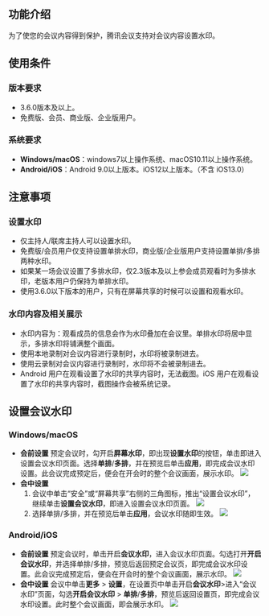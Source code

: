 ## 功能介绍
为了使您的会议内容得到保护，腾讯会议支持对会议内容设置水印。

## 使用条件
### 版本要求
- 3.6.0版本及以上。
- 免费版、会员、商业版、企业版用户。

### 系统要求
- **Windows/macOS**：windows7以上操作系统、macOS10.11以上操作系统。
- **Android/iOS**：Android 9.0以上版本。iOS12以上版本。（不含 iOS13.0）

## 注意事项
### 设置水印
- 仅主持人/联席主持人可以设置水印。
- 免费版/会员用户仅支持设置单排水印，商业版/企业版用户支持设置单排/多排两种水印。
- 如果某一场会议设置了多排水印，仅2.3版本及以上参会成员观看时为多排水印，老版本用户仍保持为单排水印。
- 使用3.6.0以下版本的用户，只有在屏幕共享的时候可以设置和观看水印。

### 水印内容及相关展示
- 水印内容为：观看成员的信息会作为水印叠加在会议里。单排水印将居中显示，多排水印将铺满整个画面。
- 使用本地录制对会议内容进行录制时，水印将被录制进去。
- 使用云录制对会议内容进行录制时，水印将不会被录制进去。
- Android 用户在观看设置了水印的共享内容时，无法截图。iOS 用户在观看设置了水印的共享内容时，截图操作会被系统记录。


## 设置会议水印
### Windows/macOS
- **会前设置**
预定会议时，勾开启**屏幕水印**，即出现**设置水印**的按钮，单击即进入设置会议水印页面。选择**单排**/**多排**，并在预览后单击**应用**，即完成会议水印设置。此会议完成预定后，便会在开会时的整个会议画面，展示水印。
![](https://qcloudimg.tencent-cloud.cn/raw/cc610bf688c86c716e4be422c3d3e730.png)
- **会中设置**
	1. 会议中单击“安全”或“屏幕共享”右侧的三角图标，推出“设置会议水印”，继续单击**设置会议水印**，即进入设置会议水印页面。
	![](https://qcloudimg.tencent-cloud.cn/raw/1c83546b5f9f844ee3204e742d1abba1.png)
	2. 选择单排/多排，并在预览后单击**应用**，会议水印随即生效。
	![](https://qcloudimg.tencent-cloud.cn/raw/d5fea236c945fa90284b552ab5828898.png)

### Android/iOS
- **会前设置**
预定会议时，单击开启**会议水印**，进入会议水印页面。勾选打开**开启会议水印**，并选择单排/多排，预览后返回预定会议页，即完成会议水印设置。此会议完成预定后，便会在开会时的整个会议画面，展示水印。
![](https://qcloudimg.tencent-cloud.cn/raw/7d37287ebce9befeb6d2a2b6462ac4bc.png)
- **会中设置**
会议中单击**更多** > **设置**，在设置页中单击开启**会议水印**>进入“会议水印”页面，勾选**开启会议水印** > **单排**/**多排**，预览后返回设置页，即完成会议水印设置。此时整个会议画面，即会展示水印。
![](https://qcloudimg.tencent-cloud.cn/raw/8275a7953852708fa8d423f39f20bc7c.png)




